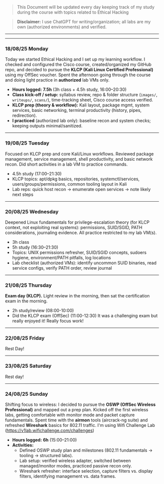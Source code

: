  > This Document will be updated every day keeping track of my study during the course with topics related to Ethical Hacking
 
 > **Disclaimer:** I use ChatGPT for writing/organization; all labs are my own (authorized environments) and verified.
 
 ---
 ---
 
### 18/08/25 Monday
Today we started Ethical Hacking and I set up my learning workflow. I checked and configured the Cisco course, created/organized my GitHub repo, and decided to pursue the **KLCP (Kali Linux Certified Professional)** using my OffSec voucher. Spent the afternoon going through the course and doing light practice in **authorized** lab VMs only.
- **Hours logged:** **7.5h** (3h class + 4.5h study, 16:00–20:30)
- **Class kick-off / setup:** syllabus review, repo & folder structure (`images/`, `writeups/`, `scans/`), time-tracking sheet, Cisco course access verified.
- **KLCP prep (theory & workflow):** Kali layout, package mgmt, system services, basic networking, terminal productivity (history, pipes, redirection).
- **I practiced** (authorized lab only): baseline recon and system checks; keeping outputs minimal/sanitized.

---
### 19/08/25 Tuesday
Focused on KLCP prep and core Kali/Linux workflows. Reviewed package management, service management, shell productivity, and basic network recon. Did short activities in a lab VM to practice commands.
- 4.5h study (17:00–21:30)
- KLCP topics: apt/dpkg basics, repositories, systemctl/services, users/groups/permissions, common tooling layout in Kali
- Lab reps: quick host recon → enumerate open services → note likely next steps

---
### 20/08/25 Wednesday
Deepened Linux fundamentals for privilege-escalation theory (for KLCP context, not exploiting real systems): permissions, SUID/SGID, PATH considerations, journaling evidence. All practice restricted to my lab VM(s).
- 3h class
- 5h study (16:30–21:30)
- Topics: UNIX permissions refresher, SUID/SGID concepts, sudoers hygiene, environment/PATH pitfalls, log locations
- Lab checklist (authorized VMs): identify uncommon SUID binaries, read service configs, verify PATH order, review journal

---
### 21/08/25 Thursday
**Exam day (KLCP).** Light review in the morning, then sat the certification exam in the morning. 
- 2h study/review (08:00-10:00)
- Did the KLCP exam (OffSec) (11:00-12:30)
It was a challenging exam but really enjoyed it! Really focus work!

---
### 22/08/25 Friday
Rest Day!

---
### 23/08/25 Saturday
Rest day!

---
### 24/08/25 Sunday
Shifting focus to wireless: I decided to pursue the **OSWP (OffSec Wireless Professional)** and mapped out a prep plan. Kicked off the first wireless labs, getting comfortable with monitor mode and packet capture fundamentals. Spent time with the **airmon** tools (aircrack-ng suite) and refreshed **Wireshark** basics for 802.11 traffic. I'm using Wifi Challenge Lab (https://v1lab.wifichallenge.com/challenges)
- **Hours logged:** **6h** (15:00–21:00)
- **Activities:**
    - Defined OSWP study plan and milestones (802.11 fundamentals → tooling → structured labs).
    - Lab setup: verified wireless adapter, switched between managed/monitor modes, practiced passive recon only.
    - Wireshark refresher: interface selection, capture filters vs. display filters, identifying management vs. data frames.


